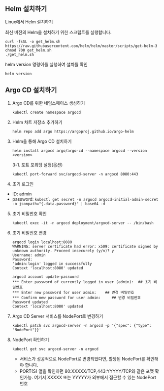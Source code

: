 ## Helm 설치하기

Linux에서 Helm 설치하기

최신 버전의 Helm을 설치하기 위한 스크립트를 실행합니다.

``` 
curl -fsSL -o get_helm.sh https://raw.githubusercontent.com/helm/helm/master/scripts/get-helm-3
chmod 700 get_helm.sh
./get_helm.sh
```

helm version 명령어를 실행하여 설치를 확인

``` helm version ```

## Argo CD 설치하기

1. Argo CD를 위한 네임스페이스 생성하기

   ``` kubectl create namespace argocd ```

2. Helm 차트 저장소 추가하기

   ``` helm repo add argo https://argoproj.github.io/argo-helm ```
   
3. Helm을 통해 Argo CD 설치하기

   ``` helm install argocd argo/argo-cd --namespace argocd --version <version> ```

   3-1. 포트 포워딩 설정(옵션)

   ``` kubectl port-forward svc/argocd-server -n argocd 8080:443 ```

4. 초기 로그인   

  - ID: admin   
  - password: ``` kubectl get secret -n argocd argocd-initial-admin-secret -o jsonpath="{.data.password}" | base64 -d ```
    
5. 초기 비밀번호 확인
 
   ``` kubectl exec -it -n argocd deployment/argocd-server -- /bin/bash ```

6. 초기 비밀번호 변경
   
   ```
   argocd login localhost:8080
   WARNING: server certificate had error: x509: certificate signed by unknown authority. Proceed insecurely (y/n)? y
   Username: admin
   Password:
   'admin:login' logged in successfully
   Context 'localhost:8080' updated
   ```
   ```
   argocd account update-password
   *** Enter password of currently logged in user (admin):  ## 초기 비밀번호
   *** Enter new password for user admin:  	 ## 변경 비밀번호
   *** Confirm new password for user admin:     ## 변경 비밀번호
   Password updated
   Context 'localhost:8080' updated
   ```

7. Argo CD Server 서비스를 NodePort로 변경하기
   
   ``` kubectl patch svc argocd-server -n argocd -p '{"spec": {"type": "NodePort"}}' ```

8. NodePort 확인하기
   
   ``` kubectl get svc argocd-server -n argocd ```   
   - 서비스가 성공적으로 NodePort로 변경되었다면, 할당된 NodePort를 확인해야 합니다.  
   - PORT(S) 열을 확인하면 80:XXXXX/TCP,443:YYYYY/TCP와 같은 포맷 확인가능. 여기서 XXXXX 또는 YYYYY가 외부에서 접근할 수 있는 NodePort 번호
